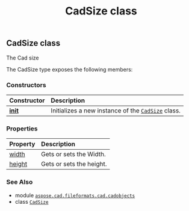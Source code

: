 ﻿---
title: CadSize class
second_title: Aspose.CAD for Python via .NET API References
description: 
type: docs
weight: 1040
url: /aspose.cad.fileformats.cad.cadobjects/cadsize/
is_root: false
---

## CadSize class

The Cad size



The CadSize type exposes the following members:

### Constructors
| Constructor | Description |
| :- | :- |
| [__init__](/cad/python-net/aspose.cad.fileformats.cad.cadobjects/cadsize/__init__/#float-float) | Initializes a new instance of the [`CadSize`](/cad/python-net/aspose.cad.fileformats.cad.cadobjects/cadsize) class. |


### Properties
| Property | Description |
| :- | :- |
| [width](/cad/python-net/aspose.cad.fileformats.cad.cadobjects/cadsize/width) | Gets or sets the Width. |
| [height](/cad/python-net/aspose.cad.fileformats.cad.cadobjects/cadsize/height) | Gets or sets the height. |



### See Also
* module [`aspose.cad.fileformats.cad.cadobjects`](..)
* class [`CadSize`](/cad/python-net/aspose.cad.fileformats.cad.cadobjects/cadsize)
